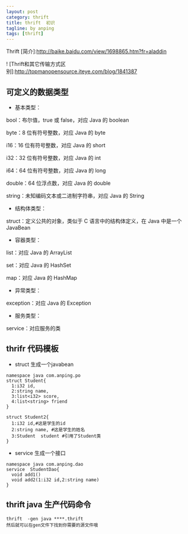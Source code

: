 ```yaml
---
layout: post
category: thrift
title: thrift  初识
tagline: by anping
tags: [thrift]
---
```




Thrift
[简介]:<http://baike.baidu.com/view/1698865.htm?fr=aladdin>


!
[Thrift和其它传输方式区别]:<http://topmanopensource.iteye.com/blog/1841387>


可定义的数据类型
--------------

*    基本类型：

bool：布尔值，true 或 false，对应 Java 的 boolean

byte：8 位有符号整数，对应 Java 的 byte

i16：16 位有符号整数，对应 Java 的 short

i32：32 位有符号整数，对应 Java 的 int

i64：64 位有符号整数，对应 Java 的 long

double：64 位浮点数，对应 Java 的 double

string：未知编码文本或二进制字符串，对应 Java 的 String

*    结构体类型：

struct：定义公共的对象，类似于 C 语言中的结构体定义，在 Java 中是一个 JavaBean

*    容器类型：

list：对应 Java 的 ArrayList

set：对应 Java 的 HashSet

map：对应 Java 的 HashMap

*    异常类型：

exception：对应 Java 的 Exception

*    服务类型：

service：对应服务的类


thrifr 代码模板
--------------
*    struct  生成一个javabean


    namespace java com.anping.po
    struct Student{
      1:i32 id,
      2:string name,
      3:list<i32> score,
      4:list<string> friend
    }

    struct Student2{
      1:i32 id,#这是学生的id
      2:string name, #这是学生的姓名
      3:Student  student #引用了Student类
    }


*    service  生成一个接口


    namespace java com.anping.dao
    service  StudentDao{
      void add1()  
      void add2(1:i32 id,2:string name)
    }



thrift java 生产代码命令
----------------------


    thrift  -gen java ****.thrift  
    然后就可以在gen文件下找到你需要的源文件哦
